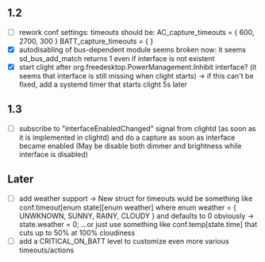 ## 1.2
- [ ] rework conf settings: timeouts should be: AC_capture_timeouts = { 600, 2700, 300 } BATT_capture_timeouts = {  } 
- [x] autodisabling of bus-dependent module seems broken now: it seems sd_bus_add_match returns 1 even if interface is not existent
- [x] start clight after org.freedesktop.PowerManagement.Inhibit interface? (it seems that interface is still missing when clight starts) -> if this can't be fixed, add a systemd timer that starts clight 5s later

## 1.3
- [ ] subscribe to "interfaceEnabledChanged" signal from clightd (as soon as it is implemented in clightd) and do a capture as soon as interface became enabled (May be disable both dimmer and brightness while interface is disabled)

## Later
- [ ] add weather support -> New struct for timeouts wuld be something like conf.timeout[enum state][enum weather] where enum weather = { UNWKNOWN, SUNNY, RAINY, CLOUDY } and defaults to 0 obviously -> state.weather = 0; ...or just use something like conf.temp[state.time] that cuts up to 50% at 100% cloudiness
- [ ] add a CRITICAL_ON_BATT level to customize even more various timeouts/actions
